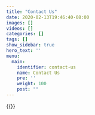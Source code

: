 ```yaml
---
title: "Contact Us"
date: 2020-02-13T19:46:40-08:00
images: []
videos: []
categories: []
tags: []
show_sidebar: true
hero_text: ''
menu:
  main:
    identifier: contact-us
    name: Contact Us
    pre: ''
    weight: 100
    post: ""
---
```

{{<icon meteor>}}